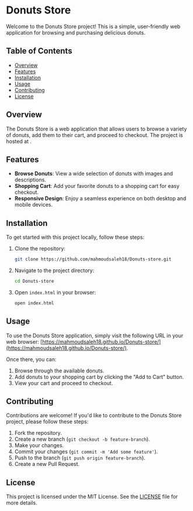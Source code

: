 # Donuts Store

Welcome to the Donuts Store project! This is a simple, user-friendly web application for browsing and purchasing delicious donuts.

## Table of Contents

- [Overview](#overview)
- [Features](#features)
- [Installation](#installation)
- [Usage](#usage)
- [Contributing](#contributing)
- [License](#license)

## Overview

The Donuts Store is a web application that allows users to browse a variety of donuts, add them to their cart, and proceed to checkout. The project is hosted at []().

## Features

- **Browse Donuts**: View a wide selection of donuts with images and descriptions.
- **Shopping Cart**: Add your favorite donuts to a shopping cart for easy checkout.
- **Responsive Design**: Enjoy a seamless experience on both desktop and mobile devices.

## Installation

To get started with this project locally, follow these steps:

1. Clone the repository:
    ```sh
    git clone https://github.com/mahmoudsaleh18/Donuts-store.git
    ```
2. Navigate to the project directory:
    ```sh
    cd Donuts-store
    ```
3. Open `index.html` in your browser:
    ```sh
    open index.html
    ```

## Usage

To use the Donuts Store application, simply visit the following URL in your web browser: [https://mahmoudsaleh18.github.io/Donuts-store/](https://mahmoudsaleh18.github.io/Donuts-store/).

Once there, you can:

1. Browse through the available donuts.
2. Add donuts to your shopping cart by clicking the "Add to Cart" button.
3. View your cart and proceed to checkout.

## Contributing

Contributions are welcome! If you'd like to contribute to the Donuts Store project, please follow these steps:

1. Fork the repository.
2. Create a new branch (`git checkout -b feature-branch`).
3. Make your changes.
4. Commit your changes (`git commit -m 'Add some feature'`).
5. Push to the branch (`git push origin feature-branch`).
6. Create a new Pull Request.

## License

This project is licensed under the MIT License. See the [LICENSE](LICENSE) file for more details.
